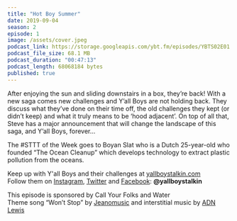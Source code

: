 ```yaml
---
title: "Hot Boy Summer"
date: 2019-09-04
season: 2
episode: 1
image: /assets/cover.jpeg
podcast_link: https://storage.googleapis.com/ybt.fm/episodes/YBTS02E01.mp3
podcast_file_size: 68.1 MB
podcast_duration: "00:47:13"
podcast_length: 68068184 bytes
published: true
---
```


After enjoying the sun and sliding downstairs in a box, they’re back! With a new saga comes new challenges and Y’all Boys are not holding back. They discuss what they’ve done on their time off, the old challenges they kept (or didn’t keep) and what it truly means to be ‘hood adjacent’. On top of all that, Steve has a major announcement that will change the landscape of this saga, and Y’all Boys, forever...

The #STTT of the Week goes to Boyan Slat who is a Dutch 25-year-old who founded “The Ocean Cleanup” which develops technology to extract plastic pollution from the oceans.

Keep up with Y'all Boys and their challenges at [yallboystalkin.com](https://yallboystalkin.com)
<br>Follow them on [Instagram](https://instagram.com/yallboystalkin), [Twitter](https://twitter.com/yallboystalkin) and [Facebook](https://facebook.com/yallboystalkin): **@yallboystalkin**

This episode is sponsored by Call Your Folks and Water
<br>Theme song “Won’t Stop” by [Jeanomusic](https://www.jeanomusic.com/) and interstitial music by [ADN Lewis](https://www.adnlewis.com/)
